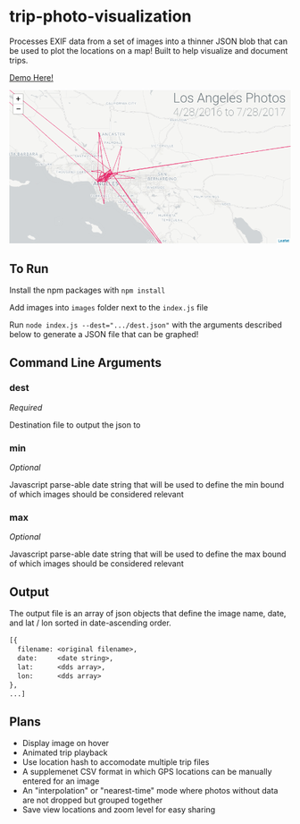 # trip-photo-visualization

Processes EXIF data from a set of images into a thinner JSON blob that can be used to plot the locations on a map! Built to help visualize and document trips.

[Demo Here!](https://gkjohnson.github.io/travel-photo-visualization/example/)

![example](docs/example.png)

## To Run

Install the npm packages with `npm install`

Add images into `images` folder next to the `index.js` file

Run `node index.js --dest=".../dest.json"` with the arguments described below to generate a JSON file that can be graphed!

## Command Line Arguments
### dest
*Required*

Destination file to output the json to

### min
*Optional*

Javascript parse-able date string that will be used to define the min bound of which images should be considered relevant

### max
*Optional*

Javascript parse-able date string that will be used to define the max bound of which images should be considered relevant

## Output
The output file is an array of json objects that define the image name, date, and lat / lon sorted in date-ascending order.
```
[{
  filename: <original filename>,
  date:     <date string>,
  lat:      <dds array>,
  lon:      <dds array>
},
...]
```

## Plans
- Display image on hover
- Animated trip playback
- Use location hash to accomodate multiple trip files
- A supplemenet CSV format in which GPS locations can be manually entered for an image
- An "interpolation" or "nearest-time" mode where photos without data are not dropped but grouped together
- Save view locations and zoom level for easy sharing
